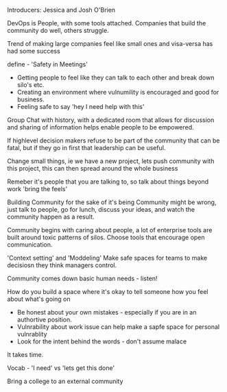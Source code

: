Introducers: Jessica and Josh O'Brien

DevOps is People, with some tools attached.
Companies that build the community do well, others struggle.

Trend of making large companies feel like small ones and visa-versa has had some success

define - 'Safety in Meetings'
+ Getting people to feel like they can talk to each other and break down silo's etc.
+ Creating an environment where vulnumility is encouraged and good for business.
+ Feeling safe to say 'hey I need help with this'

Group Chat with history, with a dedicated room that allows for discussion and sharing of information helps enable people to be empowered.

If highlevel decision makers refuse to be part of the community that can be fatal, but if they go in first that leadership can be useful.

Change small things, ie we have a new project, lets push community with this project, this can then spread around the whole business

Remeber it's people that you are talking to, so talk about things beyond work 'bring the feels'

Building Community for the sake of it's being Community might be wrong, just talk to people, go for lunch, discuss your ideas, and watch the community happen as a result.

Community begins with caring about people, a lot of enterprise tools are built around toxic patterns of silos.  Choose tools that encourage open communication.

'Context setting' and 'Moddeling' Make safe spaces for teams to make decisiosn they think managers control. 

Community comes down basic human needs - listen!

How do you build a space where it's okay to tell someone how you feel about what's going on
+ Be honest about your own mistakes - especially if you are in an authortive position.
+ Vulnrability about work issue can help make a sapfe space for personal vulnrablity
+ Look for the intent behind the words - don't assume malace

It takes time.

Vocab - 'I need' vs 'lets get this done'

Bring a college to an external community